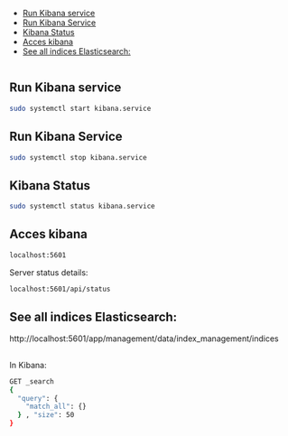 <!--ts-->
   * [Run Kibana service](#run-kibana-service)
   * [Run Kibana Service](#run-kibana-service-1)
   * [Kibana Status](#kibana-status)
   * [Acces kibana](#acces-kibana)
   * [See all indices Elasticsearch:](#see-all-indices-elasticsearch)

<!-- Created by https://github.com/ekalinin/github-markdown-toc -->
<!-- Added by: gil_diy, at: Thu 29 Dec 2022 15:17:27 IST -->

<!--te-->


```bash
```


## Run Kibana service

```bash
sudo systemctl start kibana.service
```

## Run Kibana Service

```bash
sudo systemctl stop kibana.service
```

## Kibana Status

```bash
sudo systemctl status kibana.service
```


## Acces kibana


```bash
localhost:5601
```

Server status details:
```bash
localhost:5601/api/status
```

## See all indices Elasticsearch:
http://localhost:5601/app/management/data/index_management/indices


##

In Kibana:
```bash
GET _search
{
  "query": {
    "match_all": {}
  } , "size": 50
}
```
